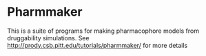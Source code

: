 # Pharmmaker

This is a suite of programs for making pharmacophore models from druggability simulations. See http://prody.csb.pitt.edu/tutorials/pharmmaker/ for more details
